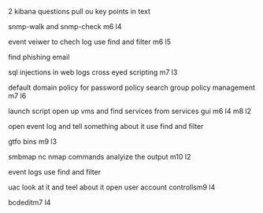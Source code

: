 
2 kibana questions
pull ou key points in text

snmp-walk and snmp-check m6 l4

event veiwer to chech log use find and filter m6 l5

find phishing email

sql injections in web logs cross eyed scripting m7 l3

default domain policy for password policy search group policy management m7 l6

launch script open up vms and find services from services gui m6 l4 m8 l2


open event log and tell something about it use find and filter

gtfo bins m9 l3

smbmap nc nmap commands analyize the output m10 l2

event logs use find and filter

uac look at it and teel about it open user account controllsm9 l4

 bcdeditm7 l4 































































































































































































































































































































































